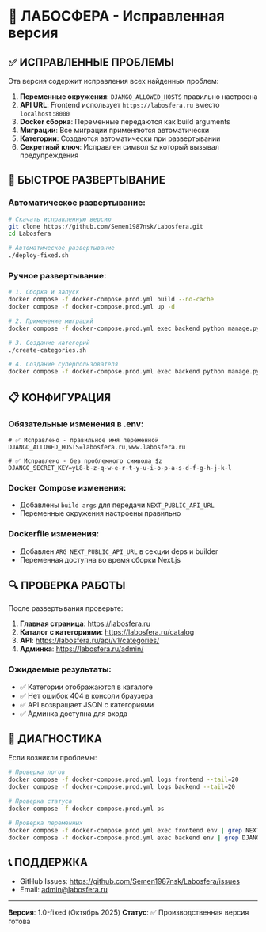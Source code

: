 # 🧪 ЛАБОСФЕРА - Исправленная версия

## ✅ ИСПРАВЛЕННЫЕ ПРОБЛЕМЫ

Эта версия содержит исправления всех найденных проблем:

1. **Переменные окружения**: `DJANGO_ALLOWED_HOSTS` правильно настроена
2. **API URL**: Frontend использует `https://labosfera.ru` вместо `localhost:8000`
3. **Docker сборка**: Переменные передаются как build arguments
4. **Миграции**: Все миграции применяются автоматически
5. **Категории**: Создаются автоматически при развертывании
6. **Секретный ключ**: Исправлен символ `$z` который вызывал предупреждения

## 🚀 БЫСТРОЕ РАЗВЕРТЫВАНИЕ

### Автоматическое развертывание:
```bash
# Скачать исправленную версию
git clone https://github.com/Semen1987nsk/Labosfera.git
cd Labosfera

# Автоматическое развертывание
./deploy-fixed.sh
```

### Ручное развертывание:
```bash
# 1. Сборка и запуск
docker compose -f docker-compose.prod.yml build --no-cache
docker compose -f docker-compose.prod.yml up -d

# 2. Применение миграций
docker compose -f docker-compose.prod.yml exec backend python manage.py migrate

# 3. Создание категорий
./create-categories.sh

# 4. Создание суперпользователя
docker compose -f docker-compose.prod.yml exec backend python manage.py createsuperuser
```

## 📋 КОНФИГУРАЦИЯ

### Обязательные изменения в .env:
```env
# ✅ Исправлено - правильное имя переменной
DJANGO_ALLOWED_HOSTS=labosfera.ru,www.labosfera.ru

# ✅ Исправлено - без проблемного символа $z
DJANGO_SECRET_KEY=yL8-b-z-q-w-e-r-t-y-u-i-o-p-a-s-d-f-g-h-j-k-l
```

### Docker Compose изменения:
- Добавлены `build args` для передачи `NEXT_PUBLIC_API_URL`
- Переменные окружения настроены правильно

### Dockerfile изменения:
- Добавлен `ARG NEXT_PUBLIC_API_URL` в секции deps и builder
- Переменная доступна во время сборки Next.js

## 🔍 ПРОВЕРКА РАБОТЫ

После развертывания проверьте:

1. **Главная страница**: https://labosfera.ru
2. **Каталог с категориями**: https://labosfera.ru/catalog
3. **API**: https://labosfera.ru/api/v1/categories/
4. **Админка**: https://labosfera.ru/admin/

### Ожидаемые результаты:
- ✅ Категории отображаются в каталоге
- ✅ Нет ошибок 404 в консоли браузера
- ✅ API возвращает JSON с категориями
- ✅ Админка доступна для входа

## 🐛 ДИАГНОСТИКА

Если возникли проблемы:

```bash
# Проверка логов
docker compose -f docker-compose.prod.yml logs frontend --tail=20
docker compose -f docker-compose.prod.yml logs backend --tail=20

# Проверка статуса
docker compose -f docker-compose.prod.yml ps

# Проверка переменных
docker compose -f docker-compose.prod.yml exec frontend env | grep NEXT_PUBLIC
docker compose -f docker-compose.prod.yml exec backend env | grep DJANGO
```

## 📞 ПОДДЕРЖКА

- GitHub Issues: https://github.com/Semen1987nsk/Labosfera/issues
- Email: admin@labosfera.ru

---

**Версия**: 1.0-fixed (Октябрь 2025)
**Статус**: ✅ Производственная версия готова
